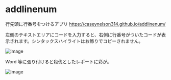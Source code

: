 # addlinenum

行先頭に行番号をつけるアプリ <https://caseynelson314.github.io/addlinenum/>

左側のテキストエリアにコードを入力すると、右側に行番号がついたコードが表示されます。シンタックスハイライトはお飾りでコピーされません。

![image](https://github.com/user-attachments/assets/adf21404-d22f-4233-a731-6c4fd053bf85)

Word 等に張り付けると殺伐としたレポートに彩が。

![image](https://github.com/user-attachments/assets/8f268055-c156-498e-8433-40d732c4783c)
